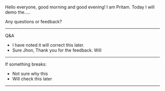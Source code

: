 Hello everyone, good morning and good evening! I am Pritam. Today I will demo the.....

Any questions or feedback?

---

Q&A

- I have noted it will correct this later.
- Sure Jhon, Thank you for the feedback. Will

---

If something breaks:

- Not sure why this
- Will check this later

---
